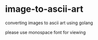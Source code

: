 # image-to-ascii-art
converting images to ascii art using golang

please use monospace font for viewing
